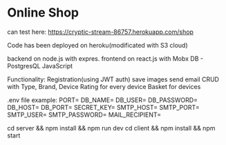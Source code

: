 # Online Shop
can test here: https://cryptic-stream-86757.herokuapp.com/shop

Code has been deployed on heroku(modificated with S3 cloud)

backend on node.js with expres.
frontend on react.js with Mobx
DB - PostgresQL
JavaScript

Functionality:
Registration(using JWT auth)
save images
send email
CRUD with Type, Brand, Device
Rating for every device
Basket for devices

.env file example:
PORT=
DB_NAME=
DB_USER=
DB_PASSWORD=
DB_HOST=
DB_PORT=
SECRET_KEY=
SMTP_HOST=
SMTP_PORT=
SMTP_USER=
SMTP_PASSWORD=
MAIL_RECIPIENT=

cd server && npm install && npm run dev
cd client && npm install && npm start

